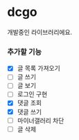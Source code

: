 # dcgo

개발중인 라이브러리에요.

### 추가할 기능
- [x] 글 목록 가져오기
- [ ] 글 쓰기
- [ ] 글 보기
- [ ] 로그인 구현
- [x] 댓글 조회
- [x] 댓글 쓰기
- [ ] 마이너갤러리 차단
- [ ] 글 삭제
